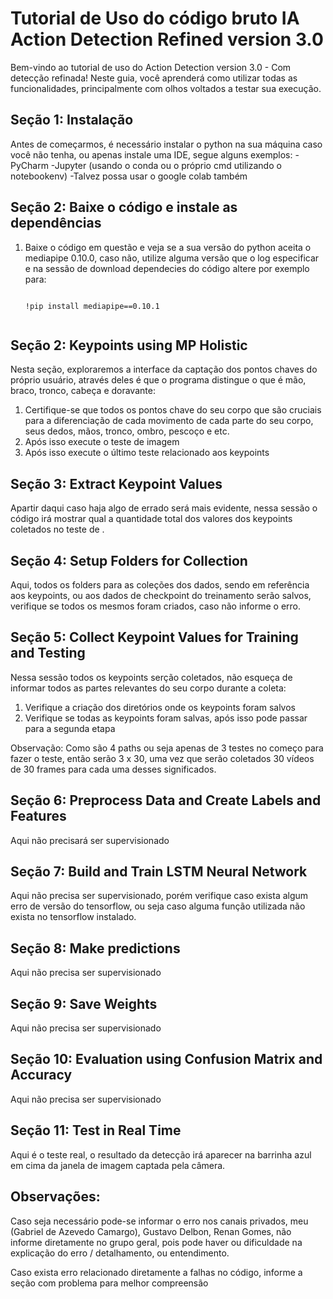 # Tutorial de Uso do código bruto IA Action Detection Refined version 3.0

Bem-vindo ao tutorial de uso do Action Detection version 3.0 - Com detecção refinada! Neste guia, você aprenderá como utilizar todas as funcionalidades, principalmente com olhos voltados a testar sua execução.

## Seção 1: Instalação

Antes de começarmos, é necessário instalar o python na sua máquina caso você não tenha, ou apenas instale uma IDE, segue alguns exemplos:
 -PyCharm
 -Jupyter  (usando o conda ou o próprio cmd utilizando o notebookenv)
 -Talvez possa usar o google colab também

 ## Seção 2: Baixe o código e instale as dependências 
 

1. Baixe o código em questão e veja se a sua versão do python aceita o mediapipe 0.10.0, caso não, utilize alguma versão que o log especificar e na sessão de download dependecies do código altere por exemplo para:
   
   ```
   
   !pip install mediapipe==0.10.1
   

## Seção 2: Keypoints using MP Holistic

Nesta seção, exploraremos a interface da captação dos pontos chaves do próprio usuário, através deles é que o programa distingue o que é mão, braco, tronco, cabeça e doravante:

1. Certifique-se que todos os pontos chave do seu corpo que são cruciais para a diferenciação de cada movimento de cada parte do seu corpo, seus dedos, mãos, tronco, ombro, pescoço e etc.
2. Após isso execute o teste de imagem 
3. Após isso execute o último teste relacionado aos keypoints

## Seção 3: Extract Keypoint Values

Apartir daqui caso haja algo de errado será mais evidente, nessa sessão o código irá mostrar qual a quantidade total dos valores dos keypoints coletados no teste de .

## Seção 4: Setup Folders for Collection

Aqui, todos os folders para as coleções dos dados, sendo em referência aos keypoints, ou aos dados de checkpoint do treinamento serão salvos, verifique se todos os mesmos foram criados, caso não informe o erro.

## Seção 5: Collect Keypoint Values for Training and Testing

Nessa sessão todos os keypoints serção coletados, não esqueça de informar todos as partes relevantes do seu corpo durante a coleta:

1. Verifique a criação dos diretórios onde os keypoints foram salvos
2. Verifique se todas as keypoints foram salvas, após isso pode passar para a segunda etapa

Observação: Como são 4 paths ou seja apenas de 3 testes no começo para fazer o teste, então serão 3 x 30, uma vez que serão coletados 30 vídeos de 30 frames para cada uma desses significados.

## Seção 6: Preprocess Data and Create Labels and Features

Aqui não precisará ser supervisionado

## Seção 7: Build and Train LSTM Neural Network

Aqui não precisa ser supervisionado, porém verifique caso exista algum erro de versão do tensorflow, ou seja caso alguma função utilizada não exista no tensorflow instalado.

## Seção 8: Make predictions

Aqui não precisa ser supervisionado

## Seção 9: Save Weights

Aqui não precisa ser supervisionado

## Seção 10: Evaluation using Confusion Matrix and Accuracy

Aqui não precisa ser supervisionado

## Seção 11: Test in Real Time

Aqui é o teste real, o resultado da detecção irá aparecer na barrinha azul em cima da janela de imagem captada pela câmera.

## Observações:

Caso seja necessário pode-se informar o erro nos canais privados, meu (Gabriel de Azevedo Camargo), Gustavo Delbon, Renan Gomes, não informe diretamente no grupo geral, pois pode haver ou dificuldade na explicação do erro / detalhamento, ou entendimento.

Caso exista erro relacionado diretamente a falhas no código, informe a seção com problema para melhor compreensão

